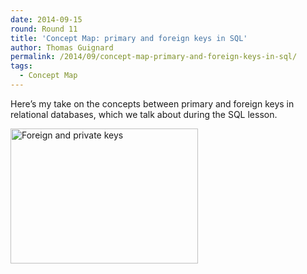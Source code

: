 ```yaml
---
date: 2014-09-15
round: Round 11
title: 'Concept Map: primary and foreign keys in SQL'
author: Thomas Guignard
permalink: /2014/09/concept-map-primary-and-foreign-keys-in-sql/
tags:
  - Concept Map
---
```

Here&#8217;s my take on the concepts between primary and foreign keys in relational databases, which we talk about during the SQL lesson.

[<img class="size-medium wp-image-8653 alignnone" alt="Foreign and private keys" src="/training-course/uploads/2014/09/sc-conceptmap-300x216.png" width="300" height="216" />][1]

 [1]: /training-course/uploads/2014/09/sc-conceptmap.png
